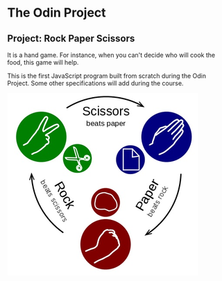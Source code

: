 # The Odin Project

## Project: Rock Paper Scissors

It is a hand game. For instance, when you can't decide who will cook the food, this game will help.

This is the first JavaScript program built from scratch during the Odin Project. Some other specifications will add during the course.

![Rock Paper Scissors](images/Rock-paper-scissors.jpg)
